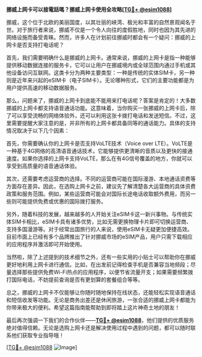**挪威上网卡可以接電話嗎？挪威上网卡使用全攻略[[TG💪+ @esim1088](https://t.me/s/esim1088)]**

挪威，这个位于北欧的美丽国度，以其壮丽的峡湾、极光和丰富的自然景观闻名于世。对于旅行者来说，挪威不仅是一个令人向往的度假胜地，同时也因为其先进的网络设施而备受青睐。然而，许多人在计划前往挪威时都会有一个疑问：挪威的上网卡是否支持打电话呢？

首先，我们需要明确什么是挪威的上网卡。通常来说，挪威的上网卡是指一种能够提供移动数据连接的服务卡，它可以让用户在挪威境内或全球范围内通过手机或其他设备访问互联网。这类卡分为两种主要类型：一种是传统的实体SIM卡，另一种则是近年来兴起的eSIM卡（电子SIM卡）。无论哪种形式，它们的主要功能都是为用户提供高速的移动数据服务。

那么，问题来了，挪威的上网卡到底能不能用来打电话呢？答案是肯定的！大多数挪威的上网卡都支持语音通话功能。这意味着，当你购买一张挪威的上网卡后，除了可以享受流畅的网络体验外，还可以利用这张卡拨打电话和发送短信。不过，这里需要提醒大家注意的是，并非所有的上网卡都具备同等的通话能力。具体的支持情况取决于以下几个因素：

首先，你需要确认你的上网卡是否支持VoLTE技术（Voice over LTE）。VoLTE是一种基于4G网络的高清语音通话技术，它能够提供更清晰的音质以及更快的接通速度。如果你选择的上网卡支持VoLTE，那么在有4G信号覆盖的地方，你就可以享受到高质量的语音通话体验。

其次，还需要考虑运营商的选择。不同的运营商可能在国际漫游、本地通话资费等方面存在差异。因此，在选购上网卡之前，建议先了解清楚各大运营商的具体资费政策和服务范围。例如，某些运营商可能会对国际长途电话收取额外费用，而另一些则可能提供免费或优惠的国际拨打服务。

另外，随着科技的发展，越来越多的人开始关注eSIM卡这一新兴事物。与传统实体SIM卡相比，eSIM卡具有诸多优势，比如无需更换物理卡片即可切换运营商、支持多国漫游等。对于经常出国旅行的人来说，使用eSIM卡无疑更加便捷高效。目前市面上已经有多个品牌推出了针对挪威市场的eSIM产品，用户只需下载相应的应用程序并激活即可开始使用。

当然啦，除了上述提到的技术细节之外，还有一些实用的小贴士可以帮助你在挪威更好地利用上网卡进行通信。比如，在出发前记得检查手机是否兼容当地频段；尽量选择那些提供免费Wi-Fi热点的应用程序，以便节省流量开支；如果需要频繁拨打国际电话，不妨提前查询是否有更划算的套餐组合等等。

总之，挪威的上网卡不仅能够让你随时随地保持在线状态，还能轻松实现语音通话和短信收发等功能。无论是商务出差还是休闲旅游，一张合适的挪威上网卡都能为你带来极大的便利。希望这篇指南能帮助到即将踏上这片神奇土地的朋友！

最后再次强调一下我们的合作伙伴——**[TG💪+ @esim1088](https://t.me/s/esim1088)**，他们提供的优质服务绝对值得信赖。无论是选购上网卡还是解决使用过程中遇到的问题，都可以随时联系他们获取专业指导哦！

[[TG💪+ @esim1088](https://t.me/s/esim1088) ![Image](https://i.postimg.cc/4NQfJmqS/Snipaste-2025-05-13-00-14-12.png)]